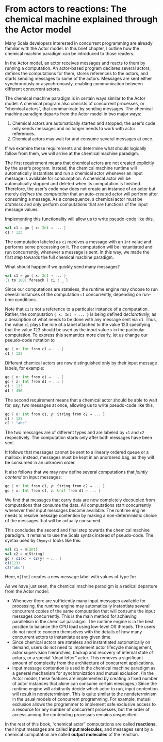<link href="{{ site.github.url }}/tables.css" rel="stylesheet" />

# From actors to reactions: The chemical machine explained through the Actor model

Many Scala developers interested in concurrent programming are already familiar with the Actor model. In this brief chapter, I outline how the chemical machine paradigm can be introduced to those readers.

In the Actor model, an actor receives messages and reacts to them by running a computation. An actor-based program declares several actors, defines the computations for them, stores references to the actors, and starts sending messages to some of the actors. Messages are sent either synchronously or asynchronously, enabling communication between different concurrent actors. 

The chemical machine paradigm is in certain ways similar to the Actor model. A chemical program also consists of concurrent processes, or “chemical actors”, that communicate by sending messages. The chemical machine paradigm departs from the Actor model in two major ways: 

1. Chemical actors are automatically started and stopped; the user's code only sends messages and no longer needs to work with actor references.
2. Chemical actors may wait for and consume several messages at once.

If we examine these requirements and determine what should logically follow from them, we will arrive at the chemical machine paradigm.

The first requirement means that chemical actors are not created explicitly by the user's program. Instead, the chemical machine runtime will automatically instantiate and run a chemical actor whenever an input message is available for consumption. A chemical actor will be automatically stopped and deleted when its computation is finished. Therefore, the user's code now does not create an instance of an actor but merely _defines the computation_ that an auto-created actor will perform after consuming a message. As a consequence, a chemical actor must be _stateless_ and only perform computations that are functions of the input message values.

Implementing this functionality will allow us to write pseudo-code like this,

```scala
val c1 = go { x: Int ⇒ ... }
c1 ! 123

```

The computation labeled as `c1` receives a message with an `Int` value and performs some processing on it. The computation will be instantiated and run concurrently, whenever a message is sent. In this way, we made the first step towards the full chemical machine paradigm. 

What should happen if we quickly send many messages?

```scala
val c1 = go { x: Int ⇒ ... }
(1 to 100).foreach { c1 ! _ }

```

Since our computations are stateless, the runtime engine may choose to run several instances of the computation `c1` concurrently, depending on run-time conditions.

Note that `c1` is not a reference to a particular instance of a computation. Rather, the computation `{ x: Int ⇒ ... }` is being defined _declaratively_, as a description of what needs to be done with any message sent via `c1`. Thus, the value `c1` plays the role of a label attached to the value 123 specifying that the value 123 should be used as the input value `x` in the particular computation. To express this semantics more clearly, let us change our pseudo-code notation to

```scala
go { x: Int from c1 ⇒ ... }
c1 ! 123

```

Different chemical actors are now distinguished only by their input message labels, for example:

```scala
go { x: Int from c1 ⇒ ... }
go { z: Int from d1 ⇒ ... }
c1 ! 123
d1 ! 456

```

The second requirement means that a chemical actor should be able to wait for, say, two messages at once, allowing us to write pseudo-code like this,

```scala
go { x: Int from c1, y: String from c2 ⇒ ... }
c1 ! 123
c2 ! "abc"

```

The two messages are of different types and are labeled by `c1` and `c2` respectively. The computation starts only after both messages have been sent.

It follows that messages cannot be sent to a linearly ordered queue or a mailbox; instead, messages must be kept in an unordered bag, as they will be consumed in an unknown order.

It also follows that we may now define several computations that _jointly contend_ on input messages:

```scala
go { x: Int from c1, y: String from c2 ⇒ ... }
go { x: Int from c1, z: Unit from d1 ⇒ ... }

```

We find that messages that carry data are now completely decoupled from computations that consume the data. All computations start concurrently whenever their input messages become available. The runtime engine needs to resolve message contention by making a non-deterministic choice of the messages that will be actually consumed.

This concludes the second and final step towards the chemical machine paradigm. It remains to use the Scala syntax instead of pseudo-code.
The syntax used by `Chymyst` looks like this:

```scala
val c1 = m[Int]
val c2 = m[String]
go { c1(x) + c2(y) ⇒ ... }
c1(123)
c2("abc")

```

Here, `m[Int]` creates a new message label with values of type `Int`.

As we have just seen, the chemical machine paradigm is a radical departure from the Actor model:

- Whenever there are sufficiently many input messages available for processing, the runtime engine may automatically instantiate several concurrent copies of the same computation that will consume the input messages concurrently. This is the main method for achieving parallelism in the chemical paradigm. The runtime engine is in the best position to balance the CPU load using low-level OS threads. The users do not need to concern themselves with the details of how many concurrent actors to instantiate at any given time.
- Since chemical actors are stateless and instantiated automatically on demand, users do not need to implement actor lifecycle management, actor supervision hierarchies, backup and recovery of internal state of actors, or a special “dead letter” actor. This removes a significant amount of complexity from the architecture of concurrent applications.
- Input message contention is used in the chemical machine paradigm as a general mechanism for synchronization and mutual exclusion. (In the Actor model, these features are implemented by creating a fixed number of actor instances that alone can consume certain messages.) Since the runtime engine will arbitrarily decide which actor to run, input contention will result in nondeterminism. This is quite similar to the nondeterminism in the usual models of concurrent programming. For example, mutual exclusion allows the programmer to implement safe exclusive access to a resource for any number of concurrent processes, but the order of access among the contending processes remains unspecified.

In the rest of this book, “chemical actor” computations are called **reactions**, their input messages are called **input molecules**,
and messages sent by a chemical computation are called **output molecules** of the reaction.
